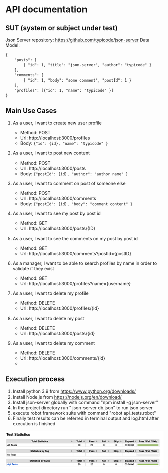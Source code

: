 # API documentation

## SUT (system or subject under test)
Json Server repository: https://github.com/typicode/json-server
Data Model:

```
{
    "posts": [
        { "id": 1, "title": "json-server", "author": "typicode" }
    ],
    "comments": [
        { "id": 1, "body": "some comment", "postId": 1 }
    ],
    "profiles": [{"id": 1, "name": "typicode" }]
}
```

## Main Use Cases
1. As a user, I want to create new user profile
    - Method: POST 
    - Url: http://localhost:3000/profiles
    - Body: 
        ```{"id": {id}, "name": "typicode" }```

2. As a user, I want to post new content
    - Method: POST 
    - Url: http://localhost:3000/posts
    - Body: 
        ```{"postId": {id}, "author": "author name" }```
3. As a user, I want to comment on post of someone else
   - Method: POST 
   - Url: http://localhost:3000/comments
   - Body: 
       ```{"postId": {id}, "body": "comment content" }```
4. As a user, I want to see my post by post id
   - Method: GET
   - Url: http://localhost:3000/posts/{ID}

5. As a user, I want to see the comments on my post by post id
   - Method: GET
   - Url: http://localhost:3000/comments?postId={postID}

6. As a manager, I want to be able to search profiles by name in order to validate if they exist
   - Method: GET
   - Url: http://localhost:3000/profiles?name={username}

7. As a user, I want to delete my profile
    - Method: DELETE 
    - Url: http://localhost:3000/profiles/{id}

8. As a user, I want to delete my post
    - Method: DELETE 
    - Url: http://localhost:3000/posts/{id}

9. As a user, I want to delete my comment
    - Method: DELETE 
    - Url: http://localhost:3000/comments/{id}
    - 
## Execution process
1. Install python 3.9 from https://www.python.org/downloads/
2. Install Node.js from https://nodejs.org/en/download/
3. Install json-server globally with command "npm install -g json-server"
4. In the project directory run " json-server db.json" to run json server
5. execute robot framework suite with command "robot api_tests.robot"
6. Finally test results can be referred in terminal output and log.html after execution is finished

![img.png](img.png)
